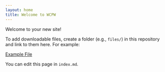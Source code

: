 ```yaml
---
layout: home
title: Welcome to WCPW
---
```


Welcome to your new site!

To add downloadable files, create a folder (e.g., `files/`) in this repository and link to them here. For example:

[Example File](files/example.pdf)

You can edit this page in `index.md`.
